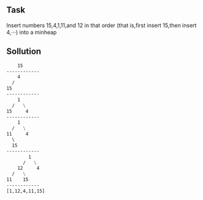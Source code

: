 ## Task
Insert numbers 15,4,1,11,and 12 in that order (that is,ﬁrst insert 15,then insert 4,···) into a minheap
## Sollution
``` cmd
    15
------------
    4
  /
15
------------
    1
  /   \
15     4
------------
    1
  /   \
11     4
  \
  15
------------
        1
      /   \
    12     4
  /   \
11    15
------------
[1,12,4,11,15]
```

